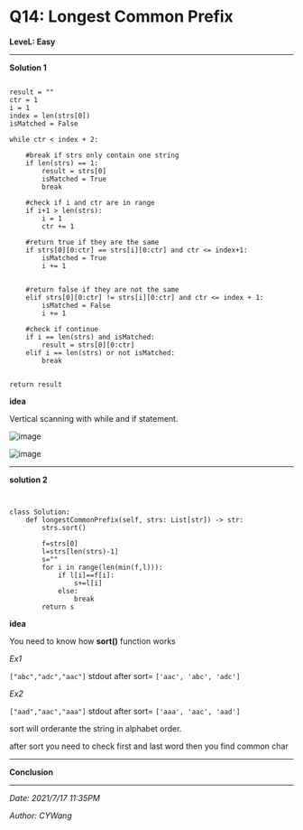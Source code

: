 # Q14: Longest Common Prefix

**LeveL: Easy**

----

**Solution 1**

```Python3

result = ""
ctr = 1
i = 1
index = len(strs[0])
isMatched = False

while ctr < index + 2:

    #break if strs only contain one string
    if len(strs) == 1:
        result = strs[0]
        isMatched = True
        break

    #check if i and ctr are in range
    if i+1 > len(strs):
        i = 1
        ctr += 1

    #return true if they are the same
    if strs[0][0:ctr] == strs[i][0:ctr] and ctr <= index+1:
        isMatched = True
        i += 1


    #return false if they are not the same
    elif strs[0][0:ctr] != strs[i][0:ctr] and ctr <= index + 1:
        isMatched = False
        i += 1

    #check if continue
    if i == len(strs) and isMatched:
        result = strs[0][0:ctr]
    elif i == len(strs) or not isMatched:
        break


return result

```

**idea**

Vertical scanning with while and if statement.


![image](https://github.com/cywang95/images/blob/main/LeetCode/Q14-Longest%20Common%20Prefix/Q14solution1.png?raw=true)

![image](https://github.com/cywang95/images/blob/main/LeetCode/Q14-Longest%20Common%20Prefix/3submissions%20result.png?raw=true)

----------

**solution 2**

```Python3


class Solution:
    def longestCommonPrefix(self, strs: List[str]) -> str:
        strs.sort()

        f=strs[0]
        l=strs[len(strs)-1]  
        s=""
        for i in range(len(min(f,l))):
            if l[i]==f[i]:
                s+=l[i]
            else:
                break
        return s

```


**idea**

You need to know how **sort()** function works

*Ex1*

`["abc","adc","aac"]`
stdout
after sort= `['aac', 'abc', 'adc']`

*Ex2*

`["aad","aac","aaa"]`
stdout
after sort= `['aaa', 'aac', 'aad']`

sort will orderante the string in alphabet order.

after sort you need to check first and last word then you find common char

-----


**Conclusion**



----
*Date: 2021/7/17 11:35PM*

*Author: CYWang*
